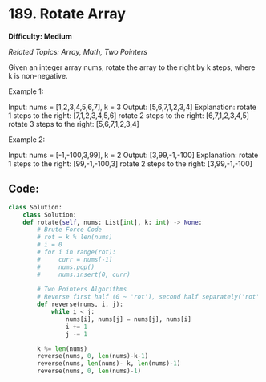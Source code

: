 # 189. Rotate Array

**Difficulty: Medium**

*Related Topics: Array, Math, Two Pointers*

Given an integer array nums, rotate the array to the right by k steps, where k is non-negative.

Example 1:

Input: nums = [1,2,3,4,5,6,7], k = 3
Output: [5,6,7,1,2,3,4]
Explanation:
rotate 1 steps to the right: [7,1,2,3,4,5,6]
rotate 2 steps to the right: [6,7,1,2,3,4,5]
rotate 3 steps to the right: [5,6,7,1,2,3,4]

Example 2:

Input: nums = [-1,-100,3,99], k = 2
Output: [3,99,-1,-100]
Explanation: 
rotate 1 steps to the right: [99,-1,-100,3]
rotate 2 steps to the right: [3,99,-1,-100]

## Code:

```python
class Solution:
    class Solution:
    def rotate(self, nums: List[int], k: int) -> None:
        # Brute Force Code
        # rot = k % len(nums)
        # i = 0
        # for i in range(rot):
        #     curr = nums[-1]
        #     nums.pop()
        #     nums.insert(0, curr)
        
        # Two Pointers Algorithms
        # Reverse first half (0 ~ 'rot'), second half separately('rot' ~ end), and reverse the whole array at the end.
        def reverse(nums, i, j):
            while i < j:
                nums[i], nums[j] = nums[j], nums[i]
                i += 1
                j -= 1

        k %= len(nums)
        reverse(nums, 0, len(nums)-k-1)
        reverse(nums, len(nums)- k, len(nums)-1)
        reverse(nums, 0, len(nums)-1)
```
